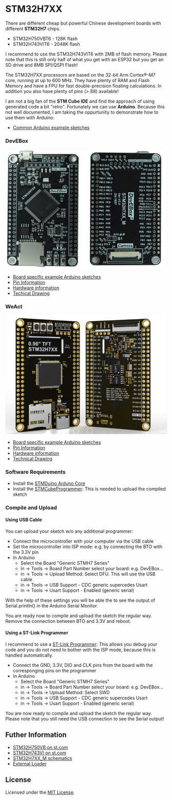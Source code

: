 
# STM32H7XX

There are different cheap but powerful Chinese development boards with different __STM32H7__ chips.

- STM32H750VBT6 - 128K flash
- STM32H743VIT6 - 2048K flash

I recommend to use the STM32H743VIT6 with 2MB of flash memory. Please note that this is still only half of what you get with an ESP32 but you get an SD drive and 8MB SPI/QSPI Flash!  

The STM32H7XX processors are based on the 32-bit Arm Cortex®-M7 core, running at up to 600 MHz. They have plenty of RAM and Flash Memory and have a FPU for fast double-precision floating calculations. In addition you also have plenty of pins (> 88) available!

I am not a big fan of the __STM Cube IDE__ and find the approach of using generated code a bit "retro". Fortunately we can use __Arduino__.  Because this not well documented, I am taking the oppurtunity to demonstrate how to use them with Arduino:

- [Common Arduino example sketches](examples/Common)

### DevEBox

![DevEbox](docs/DevEBox/DevEBox.jpg) 

- [Board specific example Arduino sketches](examples/DevEBox)
- [Pin Information](docs/DevEBox/Pins.md)
- [Hardware information](docs/DevEBox/README.md)
- [Techical Drawing](docs/DevEBox/STM32H7XX_M_schematics.pdf)

### WeAct

![WeAct](docs/WeAct/Images/image-0.png)

- [Board specific example Arduino sketches](examples/WeAct)
- [Pin Information](docs/WeAct/Pins.md)
- [Hardware information](docs/WeAct/README.md)
- [Technical Drawing](https://github.com/WeActStudio/MiniSTM32H7xx/blob/master/HDK/STM32H7xx%20SchDoc%20V11.pdf)


### Software Requirements

- Install the [STMDuino Arduno Core](https://github.com/stm32duino)
- Install the [STMCubeProgrammer](https://www.st.com/en/development-tools/stm32cubeprog.html): This is needed to upload the compiled sketch


### Compile and Upload

#### Using USB Cable

You can upload your sketch w/o any additional programmer:

- Connect the microcontroller with your computer via the USB cable
- Set the microcontroller into ISP mode: e.g. by connecting the BTO with the 3.3V pin
- In Arduino
    - Select the Board "Generic STMH7 Series"
    - in -> Tools -> Board Part Number select your board: e.g. DevEBox...
    - in -> Tools -> Upload Method: Select DFU. This will use the USB cable
    - in -> Tools -> USB Support - CDC generic supercedes Usart
    - in -> Tools -> Usart Support - Enabled (generic serial)

With the help of these settings you will be able the to see the output of Serial.println() in the Arduino Serial Monitor.

You are ready now to compile and upload the sketch the regular way.
Remove the connection between BTO and 3.3V and reboot.


#### Using a ST-Link Programmer

I recommend to use a [ST-Link Programmer](https://www.aliexpress.com/item/1005005273159580.html?spm=a2g0o.productlist.main.3.55421417bcZVae): This allows you debug your code and you do not need to bother with the ISP mode, because this is handled automatically.

- Connect the GND, 3.3V, DIO and CLK pins from the board with the corresponging pins on the programmer
- In Arduino
    - Select the Board "Generic STMH7 Series"
    - in -> Tools -> Board Part Number select your board: e.g. DevEBox...
    - in -> Tools -> Upload Method: Select SWD
    - in -> Tools -> USB Support - CDC generic supercedes Usart
    - in -> Tools -> Usart Support - Enabled (generic serial)

You are now ready to compile and upload the sketch the regular way.
Please note that you still need the USB connection to see the Serial output!


## Futher Information

- [STM32H750VB on st.com](https://www.st.com/en/microcontrollers-microprocessors/stm32h750vb.html)
- [STM32H743VI on st.com](https://www.st.com/en/microcontrollers-microprocessors/stm32h743vi.html)
- [STM32H7XX_M schematics](https://github.com/mcauser/MCUDEV_DEVEBOX_H7XX_M/blob/master/docs/STM32H7XX_M_schematics.pdf)
- [External Loader](https://controllerstech.com/w25q-flash-series-part-10-qspi-ext-loader-in-h750/)


## License

Licensed under the [MIT License](http://opensource.org/licenses/MIT).
